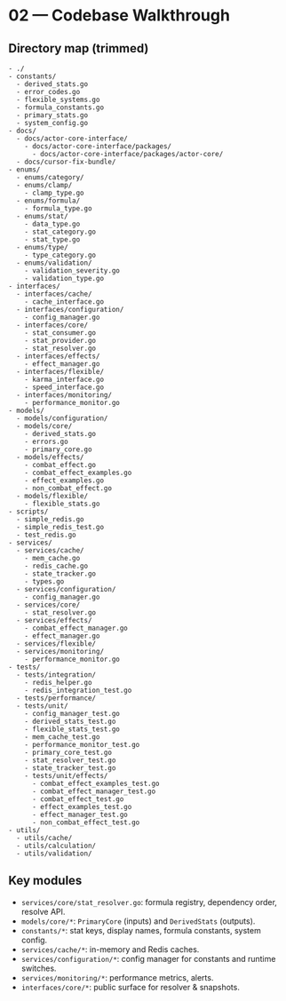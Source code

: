 # 02 — Codebase Walkthrough

## Directory map (trimmed)
```
- ./
- constants/
  - derived_stats.go
  - error_codes.go
  - flexible_systems.go
  - formula_constants.go
  - primary_stats.go
  - system_config.go
- docs/
  - docs/actor-core-interface/
    - docs/actor-core-interface/packages/
      - docs/actor-core-interface/packages/actor-core/
  - docs/cursor-fix-bundle/
- enums/
  - enums/category/
  - enums/clamp/
    - clamp_type.go
  - enums/formula/
    - formula_type.go
  - enums/stat/
    - data_type.go
    - stat_category.go
    - stat_type.go
  - enums/type/
    - type_category.go
  - enums/validation/
    - validation_severity.go
    - validation_type.go
- interfaces/
  - interfaces/cache/
    - cache_interface.go
  - interfaces/configuration/
    - config_manager.go
  - interfaces/core/
    - stat_consumer.go
    - stat_provider.go
    - stat_resolver.go
  - interfaces/effects/
    - effect_manager.go
  - interfaces/flexible/
    - karma_interface.go
    - speed_interface.go
  - interfaces/monitoring/
    - performance_monitor.go
- models/
  - models/configuration/
  - models/core/
    - derived_stats.go
    - errors.go
    - primary_core.go
  - models/effects/
    - combat_effect.go
    - combat_effect_examples.go
    - effect_examples.go
    - non_combat_effect.go
  - models/flexible/
    - flexible_stats.go
- scripts/
  - simple_redis.go
  - simple_redis_test.go
  - test_redis.go
- services/
  - services/cache/
    - mem_cache.go
    - redis_cache.go
    - state_tracker.go
    - types.go
  - services/configuration/
    - config_manager.go
  - services/core/
    - stat_resolver.go
  - services/effects/
    - combat_effect_manager.go
    - effect_manager.go
  - services/flexible/
  - services/monitoring/
    - performance_monitor.go
- tests/
  - tests/integration/
    - redis_helper.go
    - redis_integration_test.go
  - tests/performance/
  - tests/unit/
    - config_manager_test.go
    - derived_stats_test.go
    - flexible_stats_test.go
    - mem_cache_test.go
    - performance_monitor_test.go
    - primary_core_test.go
    - stat_resolver_test.go
    - state_tracker_test.go
    - tests/unit/effects/
      - combat_effect_examples_test.go
      - combat_effect_manager_test.go
      - combat_effect_test.go
      - effect_examples_test.go
      - effect_manager_test.go
      - non_combat_effect_test.go
- utils/
  - utils/cache/
  - utils/calculation/
  - utils/validation/
```

## Key modules
- `services/core/stat_resolver.go`: formula registry, dependency order, resolve API.
- `models/core/*`: `PrimaryCore` (inputs) and `DerivedStats` (outputs).
- `constants/*`: stat keys, display names, formula constants, system config.
- `services/cache/*`: in-memory and Redis caches.
- `services/configuration/*`: config manager for constants and runtime switches.
- `services/monitoring/*`: performance metrics, alerts.
- `interfaces/core/*`: public surface for resolver & snapshots.
